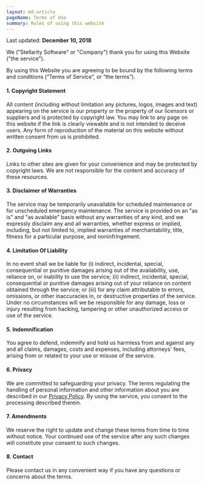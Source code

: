 ```yaml
---
layout: md-article
pageName: Terms of Use
summary: Rules of using this website
---
```


Last updated: **December 10, 2018**

We ("Stellarity Software" or "Company") thank you for using this Website ("the service").

By using this Website you are agreeing to be bound by the following terms and conditions (“Terms of Service”, or “the terms”).

#### 1. Copyright Statement
All content (including without limitation any pictures, logos, images and text) appearing on the service is our property or the property of our licensors or suppliers and is protected by copyright law. You may link to any page on this website if the link is clearly viewable and is not intended to deceive users. Any form of reproduction of the material on this website without written consent from us is prohibited.

#### 2. Outgoing Links
Links to other sites are given for your convenience and may be protected by copyright laws. We are not responsible for the content and accuracy of these resources.

#### 3. Disclaimer of Warranties
The service may be temporarily unavailable for scheduled maintenance or for unscheduled emergency maintenance. The service is provided on an "as is" and "as available" basis without any warranties of any kind, and we expressly disclaim any and all warranties, whether express or implied, including, but not limited to, implied warranties of merchantability, title, fitness for a particular purpose, and noninfringement.

#### 4. Limitation Of Liability
In no event shall we be liable for (i) indirect, incidental, special, consequential or punitive damages arising out of the availability, use, reliance on, or inability to use the service; (ii) indirect, incidental, special, consequential or punitive damages arising out of your reliance on content obtained through the service; or (iii) for any claim attributable to errors, omissions, or other inaccuracies in, or destructive properties of the service. Under no circumstances will we be responsible for any damage, loss or injury resulting from hacking, tampering or other unauthorized access or use of the service.

#### 5. Indemnification
You agree to defend, indemnify and hold us harmless from and against any and all claims, damages, costs and expenses, including attorneys' fees, arising from or related to your use or misuse of the service.

#### 6. Privacy
We are committed to safeguarding your privacy. The terms regulating the handling of personal information and other information about you are described in our [Privacy Policy](/privacy.html). By using the service, you consent to the processing described therein.

#### 7. Amendments
We reserve the right to update and change these terms from time to time without notice. Your continued use of the service after any such changes will constitute your consent to such changes.

#### 8. Contact
Please contact us in any convenient way if you have any questions or concerns about the terms.